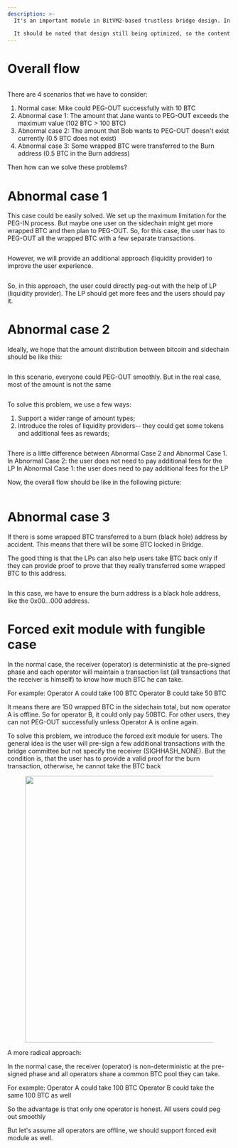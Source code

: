 ```yaml
---
description: >-
  It's an important module in BitVM2-based trustless bridge design. In this section, we will describe how to support fungible tranfer.

  It should be noted that design still being optimized, so the content maybe change in the future.
---
```


# Overall flow

<figure><img src="../../.gitbook/assets/fungible_1.png" alt=""><figcaption></figcaption></figure>

There are 4 scenarios that we have to consider:
1. Normal case:  Mike could PEG-OUT successfully with 10 BTC
2. Abnormal case 1: The amount that Jane wants to PEG-OUT exceeds the maximum value (102 BTC > 100 BTC)
3. Abnormal case 2: The amount that Bob wants to PEG-OUT doesn't exist currently (0.5 BTC does not exist)
4. Abnormal case 3: Some wrapped BTC were transferred to the Burn address (0.5 BTC in the Burn address)

Then how can we solve these problems?

# Abnormal case 1

This case could be easily solved. We set up the maximum limitation for the PEG-IN process. But maybe one user on the sidechain might get more wrapped BTC and then plan to PEG-OUT.
So, for this case, the user has to PEG-OUT all the wrapped BTC with a few separate transactions.

<figure><img src="../../.gitbook/assets/fungible_2.png" alt=""><figcaption></figcaption></figure>

However, we will provide an additional approach (liquidity provider) to improve the user experience. 

<figure><img src="../../.gitbook/assets/fungible_3.png" alt=""><figcaption></figcaption></figure>
So, in this approach, the user could directly peg-out with the help of LP (liquidity provider). The LP should get more fees and the users should pay it.

# Abnormal case 2

Ideally, we hope that the amount distribution between bitcoin and sidechain should be like this:

<figure><img src="../../.gitbook/assets/fungible_4.png" alt=""><figcaption></figcaption></figure>

In this scenario, everyone could PEG-OUT smoothly. But in the real case, most of the amount is not the same

<figure><img src="../../.gitbook/assets/fungible_5.png" alt=""><figcaption></figcaption></figure>

To solve this problem, we use a few ways:
1. Support a wider range of amount types;
2. Introduce the roles of liquidity providers-- they could get some tokens and additional fees as rewards;

<figure><img src="../../.gitbook/assets/fungible_6.png" alt=""><figcaption></figcaption></figure>

There is a little difference between Abnormal Case 2 and Abnormal Case 1.
In Abnormal Case 2: the user does not need to pay additional fees for the LP
In Abnormal Case 1: the user does need to pay additional fees for the LP

Now, the overall flow should be like in the following picture:
<figure><img src="../../.gitbook/assets/fungible_7.png" alt=""><figcaption></figcaption></figure>

#  Abnormal case 3

If there is some wrapped BTC transferred to a burn (black hole) address by accident. This means that there will be some BTC locked in Bridge. 

The good thing is that the LPs can also help users take BTC back only if they can provide proof to prove that they really transferred some wrapped BTC to this address.

<figure><img src="../../.gitbook/assets/fungible_8.png" alt=""><figcaption></figcaption></figure>

In this case, we have to ensure the burn address is a black hole address, like the 0x00...000 address.

# Forced exit module with fungible case

In the normal case, the receiver (operator) is deterministic at the pre-signed phase and each operator will maintain a transaction list (all transactions that the receiver is himself) to know how much BTC he can take.

For example: 
Operator A could take 100 BTC
Operator B could take 50 BTC

It means there are 150 wrapped BTC in the sidechain total, but now operator A is offline.
So for operator B, it could only pay 50BTC. For other users, they can not PEG-OUT successfully unless Operator A is online again.

To solve this problem, we introduce the forced exit module for users. The general idea is the user will pre-sign a few additional transactions with the bridge committee but not specify the receiver (SIGHHASH_NONE). But the condition is, that the user has to provide a valid proof for the burn transaction, otherwise, he cannot take the BTC back

<center>
<figure><img src="../../.gitbook/assets/fungible_9.png" width = "600" /><figcaption></figcaption></figure>
</center>

A more radical approach:

In the normal case, the receiver (operator) is non-deterministic at the pre-signed phase and all operators share a common BTC pool they can take.

For example: 
Operator A could take 100 BTC
Operator B could take the same 100 BTC as well

So the advantage is that only one operator is honest. All users could peg out smoothly

But let's assume all operators are offline, we should support forced exit module as well.

<figure><img src="../../.gitbook/assets/fungible_10.png" alt=""><figcaption></figcaption></figure>